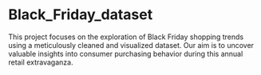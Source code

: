 # Black_Friday_dataset

This project focuses on the exploration of Black Friday shopping trends using a meticulously cleaned and visualized dataset. Our aim is to uncover valuable insights into consumer purchasing behavior during this annual retail extravaganza.
